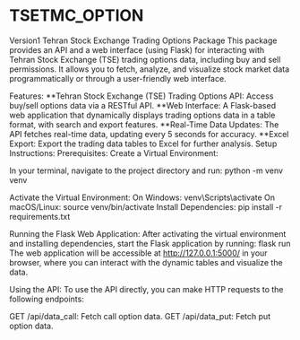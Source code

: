 # TSETMC_OPTION
Version1
Tehran Stock Exchange Trading Options Package
This package provides an API and a web interface (using Flask) for interacting with Tehran Stock Exchange (TSE) trading options data, including buy and sell permissions. It allows you to fetch, analyze, and visualize stock market data programmatically or through a user-friendly web interface.

Features:
**Tehran Stock Exchange (TSE) Trading Options API: Access buy/sell options data via a RESTful API.
**Web Interface: A Flask-based web application that dynamically displays trading options data in a table format, with search and export features.
**Real-Time Data Updates: The API fetches real-time data, updating every 5 seconds for accuracy.
**Excel Export: Export the trading data tables to Excel for further analysis.
Setup Instructions:
Prerequisites:
Create a Virtual Environment:

In your terminal, navigate to the project directory and run:
    python -m venv venv

Activate the Virtual Environment:
    On Windows:
    venv\Scripts\activate
    On macOS/Linux:
     source venv/bin/activate
Install Dependencies:
    pip install -r requirements.txt

Running the Flask Web Application:
  After activating the virtual environment and installing dependencies, start the Flask application by running:
    flask run
  The web application will be accessible at http://127.0.0.1:5000/ in your browser, where you can interact with the dynamic tables and visualize the data.

Using the API:
To use the API directly, you can make HTTP requests to the following endpoints:

  GET /api/data_call: Fetch call option data.
  GET /api/data_put: Fetch put option data.
